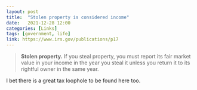 ```yaml
---
layout: post
title:  "Stolen property is considered income"
date:   2021-12-28 12:00
categories: [Links]
tags: [government, life]
link: https://www.irs.gov/publications/p17
---
```


>**Stolen property.** If you steal property, you must report its fair market value in your income in the year you steal it unless you return it to its rightful owner in the same year.

I bet there is a great tax loophole to be found here too.
